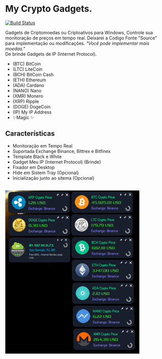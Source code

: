 # My Crypto Gadgets.

[![Build Status](https://travis-ci.org/joemccann/dillinger.svg?branch=master)](https://github.com/Romulo-Meirelles)

Gadgets de Criptomoedas ou Criptoativos para Windows, Controle sua monitoração de preços em tempo real.
 Deixarei a Codigo Fonte "Source" para implementação ou modificações. <i>"Você pode implementar mais moedas."</i>
<br>De brinde Gadgets de IP (Internet Protocol).<br>

- (BTC) BitCoin
- (LTC) LiteCoin
- (BCH) BitCoin Cash
- (ETH) Ethereum
- (ADA) Cardano
- (NANO) Nano
- (XMR) Monero
- (XRP) Ripple
- (DOGE) DogeCoin
- (IP) My IP Address
- ✨Magic ✨

## Características

- Monitoração em Tempo Real
- Suportada Exchange Binance, Bittrex e Bitfinex
- Template Black e White
- Gadget Meu IP (Internet Protocol) (Brinde)
- Fixador em Desktop
- Hide em Sistem Tray (Opcional)
- Inicialização junto ao sitema (Opcional)
<br>
<img src="Pictures/CriptoGadgets.png" width="425" heigth="425" align="middle">

